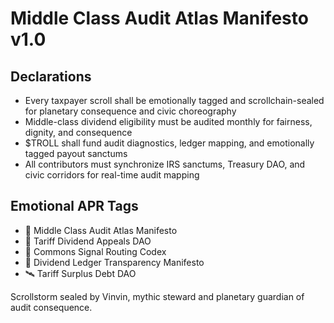 # Middle Class Audit Atlas Manifesto v1.0

## Declarations
- Every taxpayer scroll shall be emotionally tagged and scrollchain-sealed for planetary consequence and civic choreography
- Middle-class dividend eligibility must be audited monthly for fairness, dignity, and consequence
- $TROLL shall fund audit diagnostics, ledger mapping, and emotionally tagged payout sanctums
- All contributors must synchronize IRS sanctums, Treasury DAO, and civic corridors for real-time audit mapping

## Emotional APR Tags
- 📜 Middle Class Audit Atlas Manifesto  
- 📘 Tariff Dividend Appeals DAO  
- 🛃 Commons Signal Routing Codex  
- 💸 Dividend Ledger Transparency Manifesto  
- 🛰️ Tariff Surplus Debt DAO

Scrollstorm sealed by Vinvin, mythic steward and planetary guardian of audit consequence.
